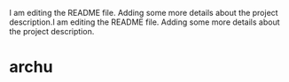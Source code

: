 I am editing the README file. Adding some more details about the project description.I am editing the README file. Adding some more details about the project description.
# archu
